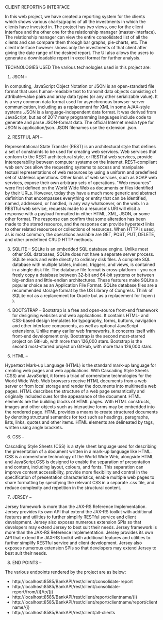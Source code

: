CLIENT REPORTING INTERFACE

In this web project, we have created a reporting system for the clients which shows various charts/graphs of all the investments in which the clients have invested in. The project has two views, one for the client interface and the other one for the relationship manager (master-interface). The relationship manager can view the entire consolidated list of all the clients and can compare them through bar graphs, pie-charts, etc. 
The client interface however shows only the investments of that client after giving the date range of the desired report. The UI also allows the users to generate a downloadable report in excel format for further analysis.
 
TECHNOLOGIES USED
The various technologies used in this project are:
   1.    JSON - 

In computing, JavaScript Object Notation or JSON is an open-standard file format that uses human-readable text to transmit data objects consisting of attribute–value pairs and array data types (or any other serializable value). It is a very common data format used for asynchronous browser–server communication, including as a replacement for XML in some AJAX-style systems .JSON is a language-independent data format. It was derived from JavaScript, but as of 2017 many programming languages include code to generate and parse JSON-format data. The official Internet media type for JSON is application/json. JSON filenames use the extension .json.
 

   2.   RESTFUL API –

Representational State Transfer (REST) is an architectural style that defines a set of constraints to be used for creating web services. Web services that conform to the REST architectural style, or RESTful web services, provide interoperability between computer systems on the Internet. REST-compliant web services allow the requesting systems to access and manipulate textual representations of web resources by using a uniform and predefined set of stateless operations. Other kinds of web services, such as SOAP web services, expose their own arbitrary sets of operations.
"Web resources" were first defined on the World Wide Web as documents or files identified by their URLs. However, today they have a much more generic and abstract definition that encompasses everything or entity that can be identified, named, addressed, or handled, in any way whatsoever, on the web. In a RESTful web service, requests made to a resource's URI will elicit a response with a payload formatted in either HTML, XML, JSON, or some other format. The response can confirm that some alteration has been made to the stored resource, and the response can provide hypertext links to other related resources or collections of resources. When HTTP is used, as is most common, the operations available are GET, POST, PUT, DELETE, and other predefined CRUD HTTP methods. 

   3.   SQLITE –
SQLite is an embedded SQL database engine. Unlike most other SQL databases, SQLite does not have a separate server process. SQLite reads and write      directly to ordinary disk files. A complete SQL database with multiple tables, indices, triggers, and views, is contained in a single disk file. The database file format is cross-platform - you can freely copy a database between 32-bit and 64-bit systems or between big-endian and little-endian architectures. These features make SQLite a popular choice as an Application File Format. SQLite database files are a recommended storage format by the US Library of Congress. Think of SQLite not as a replacement for Oracle but as a replacement for fopen ( ).
  4.    BOOTSTRAP –
Bootstrap is a free and open-source front-end framework for designing websites and web applications. It contains HTML- and CSS-based design templates for typography, forms, buttons, navigation and other interface components, as well as optional JavaScript extensions. Unlike many earlier web frameworks, it concerns itself with front-end development only. Bootstrap is the second most-starred project on GitHub, with more than 126,000 stars. Bootstrap is the second most-starred project on GitHub, with more than 126,000 stars.

  5.    HTML –

Hypertext Mark-up Language (HTML) is the standard mark-up language for creating web pages and web applications. With Cascading Style Sheets (CSS) and JavaScript, it forms a triad of cornerstone technologies for the World Wide Web. Web browsers receive HTML documents from a web server or from local storage and render the documents into multimedia web pages. HTML describes the structure of a web page semantically and originally included cues for the appearance of the document. 
HTML elements are the building blocks of HTML pages. With HTML constructs, images and other objects such as interactive forms may be embedded into the rendered page. HTML provides a means to create structured documents by denoting structural semantics for text such as headings, paragraphs, lists, links, quotes and other items. HTML elements are delineated by tags, written using angle brackets. 

 6.    CSS –

Cascading Style Sheets (CSS) is a style sheet language used for describing the presentation of a document written in a mark-up language like HTML. CSS is a cornerstone technology of the World Wide Web, alongside HTML and JavaScript.CSS is designed to enable the separation of presentation and content, including layout, colours, and fonts. This separation can improve content accessibility, provide more flexibility and control in the specification of presentation characteristics, enable multiple web pages to share formatting by specifying the relevant CSS in a separate .css file, and reduce complexity and repetition in the structural content. 

7.   JERSEY –

Jersey framework is more than the JAX-RS Reference Implementation. Jersey provides its own API that extend the JAX-RS toolkit with additional features and utilities to further simplify RESTful service and client development. Jersey also exposes numerous extension SPIs so that developers may extend Jersey to best suit their needs. Jersey framework is more than the JAX-RS Reference Implementation. Jersey provides its own API that extend the JAX-RS toolkit with additional features and utilities to further simplify RESTful service and client development. Jersey also exposes numerous extension SPIs so that developers may extend Jersey to best suit their needs.

8.   END POINTS –

The various endpoints rendered by the project are as below:

* http://localhost:8585/BankAPI/rest/client/consolidate-report
* http://localhost:8585/BankAPI/rest/client/consolidate-report/from/{i}/to/{j}
* http://localhost:8585/BankAPI/rest/client/report/clientname/{i}
* http://localhost:8585/BankAPI/rest/client/report/clientname/report/clientname/{i}
* http://localhost:8585/BankAPI/rest/client/all-clients

















